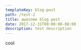 ```yaml
---
templateKey: blog-post
path: /test-2
title: awesome blog post
date: 2017-12-31T00:00:00-08:00
description: test description
---
```

cool
